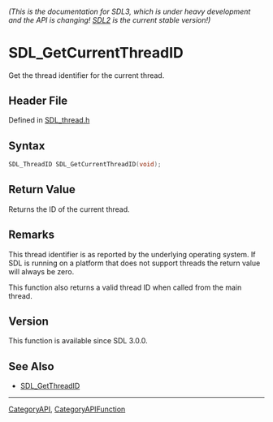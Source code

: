 ###### (This is the documentation for SDL3, which is under heavy development and the API is changing! [SDL2](https://wiki.libsdl.org/SDL2/) is the current stable version!)
# SDL_GetCurrentThreadID

Get the thread identifier for the current thread.

## Header File

Defined in [SDL_thread.h](https://github.com/libsdl-org/SDL/blob/main/include/SDL3/SDL_thread.h)

## Syntax

```c
SDL_ThreadID SDL_GetCurrentThreadID(void);

```

## Return Value

Returns the ID of the current thread.

## Remarks

This thread identifier is as reported by the underlying operating system.
If SDL is running on a platform that does not support threads the return
value will always be zero.

This function also returns a valid thread ID when called from the main
thread.

## Version

This function is available since SDL 3.0.0.

## See Also

* [SDL_GetThreadID](SDL_GetThreadID)

----
[CategoryAPI](CategoryAPI), [CategoryAPIFunction](CategoryAPIFunction)

